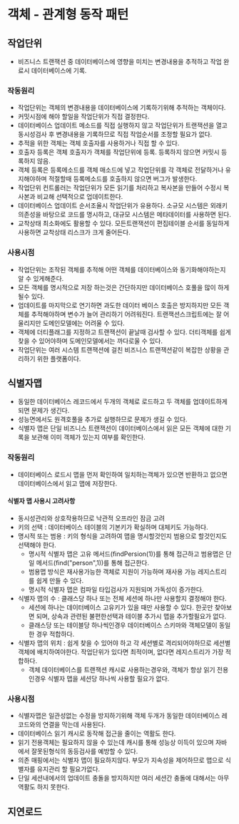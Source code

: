 # 객체 - 관계형 동작 패턴
## 작업단위
- 비즈니스 트랜잭션 중 데이터베이스에 영향을 미치는 변경내용을 추적하고 작업 완료시 데이터베이스에 기록.

### 작동원리
- 작업단위는 객체의 변경내용을 데이터베이스에 기록하기위해 추적하는 객체이다.
- 커밋시점에 해야 할일을 작업단위가 직접 결정한다.
- 데이터베이스 업데이트 메소드를 직접 실행하지 않고 작업단위가 트랜잭션을 열고 동시성검사 후 변경내용을 기록하므로 직접 작업순서를 조정할 필요가 없다.
- 추적을 위한 객체는 객체 호출자를 사용하거나 직접 할 수 있다.
- 호출자 등록은 객체 호출자가 객체를 작업단위에 등록. 등록하지 않으면 커밋시 등록하지 않음.
- 객체 등록은 등록메소드를 객체 매소드에 넣고 작업단위를 각 객체로 전달하거나 유지해야하며 적절할때 등록메소드를 호출하지 않으면 버그가 발생한다.
- 작업단위 컨트롤러는 작업단위가 모든 읽기를 처리하고 복사본을 만들어 수정시 복사본과 비교해 선택적으로 업데이트한다.
- 데이터베이스 업데이트 순서조율시 작업단위가 유용하다. 소규모 시스템은 외래키의존성을 바탕으로 코드를 명시하고, 대규모 시스템은 메타데이터를 사용하면 된다.
- 교착상태 최소화에도 활용할 수 있다. 모든트랜잭션이 편집테이블 순서를 동일하게 사용하면 교착상태 리스크가 크게 줄어든다.

### 사용시점
- 작업단위는 조작된 객체를 추적해 어떤 객체를 데이터베이스와 동기화해야하는지 알 수 있게해준다.
- 모든 객체를 명시적으로 저장 하는것은 간단하지만 데이터베이스 호풀을 많이 하게 될수 있다.
- 업데이트를 마지막으로 연기하면 과도한 데이터 베이스 호출은 방지하지만 모든 객체를 추적해야하며 변수가 늘어 관리하기 어려워진다. 트랜잭션스크립트에는 잘 어울리지만 도메인모델에는 어려울 수 있다.
- 객체에 더티플래그를 지정하고 트랜잭션이 끝날때 검사할 수 있다. 더티객체를 쉽게 찾을 수 있어야하며 도메인모델에서는 까다로울 수 있다.
- 작업단위는 여러 시스템 트랜잭션에 걸친 비즈니스 트랜잭션같이 복잡한 상황을 관리하기 위한 플랫폼이다.

## 식별자맵
- 동일한 데이터베이스 레코드에서 두개의 객체로 로드하고 두 객체를 업데이트하게되면 문제가 생긴다.
- 성능면에서도 원격호풀을 추가로 실행하므로 문제가 생길 수 있다.
- 식별자 맵은 단일 비즈니스 트랜잭션이 데이터베이스에서 읽은 모든 객체에 대한 기록을 보관해 이미 객체가 있는지 여부를 확인한다.

### 작동원리
- 데이터베이스 로드시 맵을 먼저 확인하여 일치하는객체가 있으면 반환하고 없으면 데이터베이스에서 읽고 맵에 저장한다.

#### 식별자 맵 사용시 고려사항
- 동시성관리와 상호작용하므로 낙관적 오프라인 잠금 고려
- 키의 선택 : 데이터베이스 테이블의 기본키가 확실하며 대체키도 가능하다.
- 명시적 또는 범용 : 키의 형식을 고려하여 맵을 명시할것인지 범용으로 할것인지도 선택해야 한다. 
  - 명시적 식별자 맵은 고유 메서드(findPersion(1))를 통해 접근하고 범용맵은 단일 메서드(find("person",1))를 통해 접근한다.
  - 범용맵 방식은 재사용가능한 객체로 지원이 가능하며 재사용 가능 레지스트리를 쉽게 만들 수 있다.
  - 명시적 식별자 맵은 컴파일 타입검사가 지원되며 가독성이 증가한다.
- 식별자 맵의 수 : 클래스당 하나 또는 전체 세션에 하나만 사용할지 결정해야 한다.
  - 세션에 하나는 데이터베이스 고유키가 있을 때만 사용할 수 있다. 한곳만 찾아보면 되며, 상속과 관련된 불편한선택과 테이블 추가시 맵을 추가할필요가 없다.
  - 클래스당 또는 테이블당 하나씩인경우 데이터베이스 스키마와 객체모델이 동일한 경우 적합하다.
- 식별자 맵의 위치 : 쉽게 찾을 수 있어야 하고 각 세션별로 격리되어야하므로 세션별 객체에 배치하여야한다. 작업단위가 있다면 최적이며, 없다면 레지스트리가 가장 적합하다.
  - 객체 데이터베이스를 트랜잭션 캐시로 사용하는경우와, 객체가 항상 읽기 전용인경우 식별자 맵을 세션당 하나씩 사용할 필요가 없다.

### 사용시점
- 식별자맵은 일관성없는 수정을 방지하기위해 객체 두개가 동일한 데이터베이스 레코드와의 연결을 막는데 사용된다.
- 데이터베이스 읽기 캐시로 동작해 접근을 줄이는 역활도 한다.
- 읽기 전용객체는 필요하지 않을 수 있는데 캐시를 통해 성능상 이득이 있으며 자바에서 잘못된형식의 동등검사를 예방할 수 있다.
- 의존 매핑에서는 식별자 맵이 필요하지않다. 부모가 지속성을 제어하므로 맵으로 식별자를 유지관리 할 필요가없다.
- 단일 세션내에서의 업데이트 충돌을 방지하지만 여러 세션간 충돌에 대해서는 아무 역활도 하지 못한다.

## 지연로드 



















